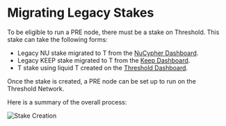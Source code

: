 # Migrating Legacy Stakes

To be eligible to run a PRE node, there must be a stake on Threshold. This stake can take the following forms:

* Legacy NU stake migrated to T from the [NuCypher Dashboard](https://stake.nucypher.network/manage).
* Legacy KEEP stake migrated to T from the [Keep Dashboard](https://dashboard.keep.network/applications/threshold).
* T stake using liquid T created on the [Threshold Dashboard](https://dashboard.threshold.network/staking).

Once the stake is created, a PRE node can be set up to run on the Threshold Network.

Here is a summary of the overall process:

![Stake Creation](../.gitbook/assets/staking\_initialization\_process.png)

[\
](https://docs.nucypher.com/en/latest/.static/img/staking\_initialization\_process.svg)
